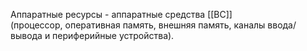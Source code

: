 Аппаратные ресурсы - аппаратные средства [[ВС]]
(процессор, оперативная память, внешняя память, каналы ввода/вывода и периферийные устройства).